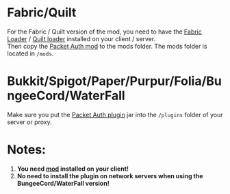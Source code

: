 # Fabric/Quilt
For the Fabric / Quilt version of the mod, you need to have the [Fabric Loader](https://fabricmc.net/use/) / [Quilt loader](https://quiltmc.org/install/) installed on your client / server.
<br>
Then copy the [Packet Auth mod](https://modrinth.com/plugin/packetauth/versions?l=fabric) to the mods folder. The mods folder is located in `/mods`.

# Bukkit/Spigot/Paper/Purpur/Folia/BungeeCord/WaterFall
Make sure you put the [Packet Auth plugin](https://modrinth.com/plugin/packetauth/versions?l=bukkit) jar into the `/plugins` folder of your server or proxy.

# Notes: 
1. **You need [mod](#fabricquilt) installed on your client!**
2. **No need to install the plugin on network servers when using the BungeeCord/WaterFall version!**